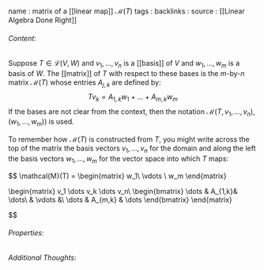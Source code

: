 name : matrix of a [[linear map]] $\mathcal{M}(T)$
tags : 
backlinks : 
source : [[Linear Algebra Done Right]]

###### Content:
Suppose $T \in \mathcal{L}(V,W)$ and $v_1,...,v_n$ is a [[basis]] of $V$ and $w_1,...,w_m$ is a basis of $W$. The [[matrix]] of $T$ with respect to these bases is the $m$-by-$n$ matrix $\mathcal{M}(T)$ whose entries $A_{j,k}$ are defined by:
$$Tv_k=A_{1,k}w_1+...+A_{m,k}w_m$$
If the bases are not clear from the context, then the notation $\mathcal{M}(T,v_1,...,v_n),(w_1,...,w_m))$ is used.

To remember how $\mathcal{M}(T)$ is constructed from $T$, you might write across the top of the matrix the basis vectors $v_1,...,v_n$ for the domain and along the left the basis vectors $w_1,...,w_m$ for the vector space into which $T$ maps:

$$
\mathcal{M}(T) = \begin{matrix}
w_1\\
\vdots \\
w_m
\end{matrix}

\begin{matrix}
v_1 \dots v_k \dots v_n\\
\begin{bmatrix}
\dots & A_{1,k}& \dots\\
& \vdots &\\
\dots & A_{m,k} & \dots
\end{bmatrix}
\end{matrix}

$$

###### Properties:

###### Additional Thoughts:
